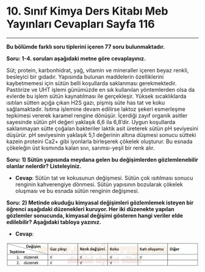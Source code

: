 # 10. Sınıf Kimya Ders Kitabı Meb Yayınları Cevapları Sayfa 116

---

**Bu bölümde farklı soru tiplerini içeren 77 soru bulunmaktadır.**

**Soru: 1-4. soruları aşağıdaki metne göre cevaplayınız.**

Süt; protein, karbonhidrat, yağ, vitamin ve mineraller içeren beyaz renkli, besleyici bir gıdadır. Yapısında bulunan maddelerin özelliklerini kaybetmemesi için sütün belli koşullarda saklanması gerekmektedir. Pastörize ve UHT işlemi günümüzde en sık kullanılan yöntemlerden olsa da evlerde bu işlem sütün kaynatılması ile gerçekleşir. Yüksek sıcaklıklarda ısıtılan sütten açığa çıkan H2S gazı, pişmiş süte has tat ve koku sağlamaktadır. Isıtma işlemine devam edilirse laktoz şekeri esmerleşme tepkimesi vererek karamel rengine dönüşür. İçerdiği zayıf organik asitler sayesinde sütün pH değeri yaklaşık 6,6 ila 6,8’dir. Uygun koşullarda saklanmayan sütte çoğalan bakteriler laktik asit üreterek sütün pH seviyesini düşürür. pH seviyesinin yaklaşık 5,1 değerinin altına düşmesi sonucu sütteki kazein proteini Ca2+ gibi iyonlarla birleşerek çökelek oluşturur. Bu esnada çökeleğin üst kısmında kalan sıvı, sarımsı-yeşil bir renk alır.

**Soru: 1) Sütün yapısında meydana gelen bu değişimlerden gözlemlenebilir olanlar nelerdir? Listeleyiniz.**

-   **Cevap**: Sütün tat ve kokusunun değişmesi. Sütün çok ısıtılması sonucu renginin kahverengiye dönmesi. Sütün yapısının bozularak çökelek oluşması ve bu esnada sütün renginin değişmesi.

**Soru: 2) Metinde okuduğu kimyasal değişimleri gözlemlemek isteyen bir öğrenci aşağıdaki düzenekleri kuruyor. Her iki düzenekte yapılan gözlemler sonucunda, kimyasal değişimi gösteren hangi veriler elde edilebilir? Aşağıdaki tabloya yazınız.**

-   **Cevap**:

![Image 1](./image_1.webp)